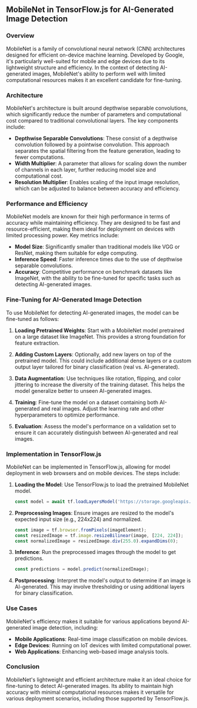 ## MobileNet in TensorFlow.js for AI-Generated Image Detection

### Overview

MobileNet is a family of convolutional neural network (CNN) architectures designed for efficient on-device machine learning. Developed by Google, it's particularly well-suited for mobile and edge devices due to its lightweight structure and efficiency. In the context of detecting AI-generated images, MobileNet's ability to perform well with limited computational resources makes it an excellent candidate for fine-tuning.

### Architecture

MobileNet's architecture is built around depthwise separable convolutions, which significantly reduce the number of parameters and computational cost compared to traditional convolutional layers. The key components include:

- **Depthwise Separable Convolutions**: These consist of a depthwise convolution followed by a pointwise convolution. This approach separates the spatial filtering from the feature generation, leading to fewer computations.
- **Width Multiplier**: A parameter that allows for scaling down the number of channels in each layer, further reducing model size and computational cost.
- **Resolution Multiplier**: Enables scaling of the input image resolution, which can be adjusted to balance between accuracy and efficiency.

### Performance and Efficiency

MobileNet models are known for their high performance in terms of accuracy while maintaining efficiency. They are designed to be fast and resource-efficient, making them ideal for deployment on devices with limited processing power. Key metrics include:

- **Model Size**: Significantly smaller than traditional models like VGG or ResNet, making them suitable for edge computing.
- **Inference Speed**: Faster inference times due to the use of depthwise separable convolutions.
- **Accuracy**: Competitive performance on benchmark datasets like ImageNet, with the ability to be fine-tuned for specific tasks such as detecting AI-generated images.

### Fine-Tuning for AI-Generated Image Detection

To use MobileNet for detecting AI-generated images, the model can be fine-tuned as follows:

1. **Loading Pretrained Weights**: Start with a MobileNet model pretrained on a large dataset like ImageNet. This provides a strong foundation for feature extraction.

2. **Adding Custom Layers**: Optionally, add new layers on top of the pretrained model. This could include additional dense layers or a custom output layer tailored for binary classification (real vs. AI-generated).

3. **Data Augmentation**: Use techniques like rotation, flipping, and color jittering to increase the diversity of the training dataset. This helps the model generalize better to unseen AI-generated images.

4. **Training**: Fine-tune the model on a dataset containing both AI-generated and real images. Adjust the learning rate and other hyperparameters to optimize performance.

5. **Evaluation**: Assess the model's performance on a validation set to ensure it can accurately distinguish between AI-generated and real images.

### Implementation in TensorFlow.js

MobileNet can be implemented in TensorFlow.js, allowing for model deployment in web browsers and on mobile devices. The steps include:

1. **Loading the Model**: Use TensorFlow.js to load the pretrained MobileNet model.
   
   ```javascript
   const model = await tf.loadLayersModel('https://storage.googleapis.com/tfjs-models/tfjs/mobilenet_v1_0.25_224/model.json');
   ```

2. **Preprocessing Images**: Ensure images are resized to the model's expected input size (e.g., 224x224) and normalized.

   ```javascript
   const image = tf.browser.fromPixels(imageElement);
   const resizedImage = tf.image.resizeBilinear(image, [224, 224]);
   const normalizedImage = resizedImage.div(255.0).expandDims(0);
   ```

3. **Inference**: Run the preprocessed images through the model to get predictions.

   ```javascript
   const predictions = model.predict(normalizedImage);
   ```

4. **Postprocessing**: Interpret the model's output to determine if an image is AI-generated. This may involve thresholding or using additional layers for binary classification.

### Use Cases

MobileNet's efficiency makes it suitable for various applications beyond AI-generated image detection, including:

- **Mobile Applications**: Real-time image classification on mobile devices.
- **Edge Devices**: Running on IoT devices with limited computational power.
- **Web Applications**: Enhancing web-based image analysis tools.

### Conclusion

MobileNet's lightweight and efficient architecture make it an ideal choice for fine-tuning to detect AI-generated images. Its ability to maintain high accuracy with minimal computational resources makes it versatile for various deployment scenarios, including those supported by TensorFlow.js.

